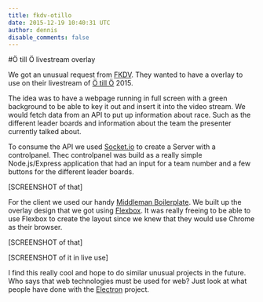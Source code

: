 ```yaml
---
title: fkdv-otillo
date: 2015-12-19 10:40:31 UTC
author: dennis
disable_comments: false
---
```


#Ö till Ö livestream overlay

We got an unusual request from [FKDV](http://fkdv.se/). They wanted to have a overlay to use on their livestream of [Ö till Ö](http://www.otilloswimrun.se/) 2015.

The idea was to have a webpage running in full screen with a green background to be able to key it out and insert it into the video stream.
We would fetch data from an API to put up information about race. Such as the different leader boards and information about the team the presenter currently talked about.

To consume the API we used [Socket.io](http://socket.io/) to create a Server with a controlpanel.
Thec controlpanel was build as a really simple Node.js/Express application that had an input for a team number and a few buttons for the different leader boards.

[SCREENSHOT of that]

For the client  we used our handy [Middleman Boilerplate](https://github.com/kollegorna/middleman-boilerplate). We built up the overlay design that we got using [Flexbox](https://developer.mozilla.org/en-US/docs/Web/CSS/CSS_Flexible_Box_Layout/Using_CSS_flexible_boxes). It was really freeing to be able to use Flexbox to create the layout since we knew that they would use Chrome as their browser.

[SCREENSHOT of that]

[SCREENSHOT of it in live use]

I find this really cool and hope to do similar unusual projects in the future. Who says that web technologies must be used for web? Just look at what people have done with the [Electron](https://electron.atom.io/) project.

